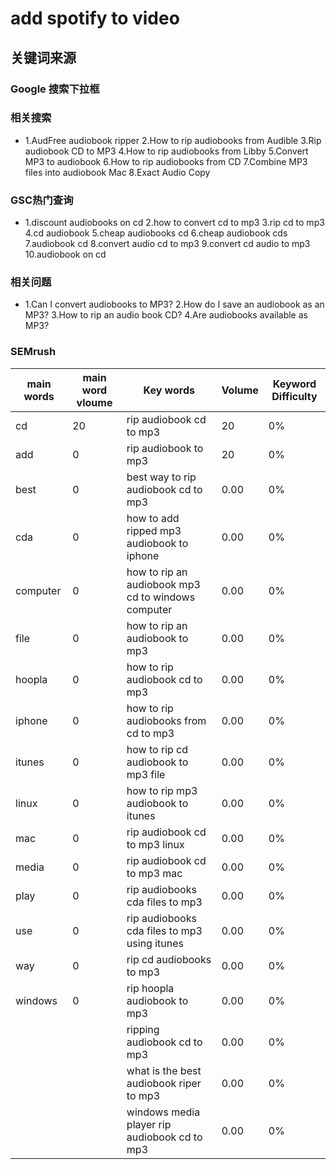 # add spotify to video

## 关键词来源

### Google 搜索下拉框

### 相关搜索

- 1.AudFree audiobook ripper
2.How to rip audiobooks from Audible
3.Rip audiobook CD to MP3
4.How to rip audiobooks from Libby
5.Convert MP3 to audiobook
6.How to rip audiobooks from CD
7.Combine MP3 files into audiobook Mac
8.Exact Audio Copy

### GSC热门查询

- 1.discount audiobooks on cd
2.how to convert cd to mp3
3.rip cd to mp3
4.cd audiobook
5.cheap audiobooks cd
6.cheap audiobook cds
7.audiobook cd
8.convert audio cd to mp3
9.convert cd audio to mp3
10.audiobook on cd

### 相关问题

- 1.Can I convert audiobooks to MP3?
2.How do I save an audiobook as an MP3?
3.How to rip an audio book CD?
4.Are audiobooks available as MP3?

### SEMrush

| main words | main word vloume | Key words | Volume | Keyword Difficulty |
| --- | --- | --- | --- | --- |
| cd | 20 | rip audiobook cd to mp3 | 20 | 0% |
| add | 0 | rip audiobook to mp3 | 20 | 0% |
| best | 0 | best way to rip audiobook cd to mp3 | 0.00 | 0% |
| cda | 0 | how to add ripped mp3 audiobook to iphone | 0.00 | 0% |
| computer | 0 | how to rip an audiobook mp3 cd to windows computer | 0.00 | 0% |
| file | 0 | how to rip an audiobook to mp3 | 0.00 | 0% |
| hoopla | 0 | how to rip audiobook cd to mp3 | 0.00 | 0% |
| iphone | 0 | how to rip audiobooks from cd to mp3 | 0.00 | 0% |
| itunes | 0 | how to rip cd audiobook to mp3 file | 0.00 | 0% |
| linux | 0 | how to rip mp3 audiobook to itunes | 0.00 | 0% |
| mac | 0 | rip audiobook cd to mp3 linux | 0.00 | 0% |
| media | 0 | rip audiobook cd to mp3 mac | 0.00 | 0% |
| play | 0 | rip audiobooks cda files to mp3 | 0.00 | 0% |
| use | 0 | rip audiobooks cda files to mp3 using itunes | 0.00 | 0% |
| way | 0 | rip cd audiobooks to mp3 | 0.00 | 0% |
| windows | 0 | rip hoopla audiobook to mp3 | 0.00 | 0% |
|  |  | ripping audiobook cd to mp3 | 0.00 | 0% |
|  |  | what is the best audiobook riper to mp3 | 0.00 | 0% |
|  |  | windows media player rip audiobook cd to mp3 | 0.00 | 0% |
